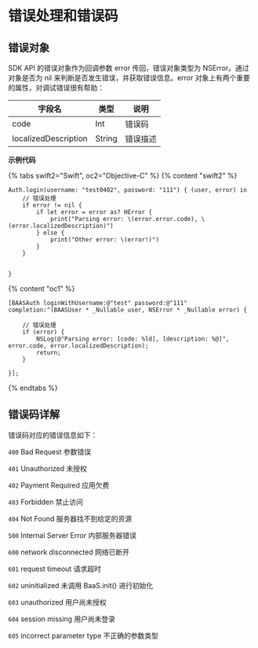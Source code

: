 <!-- ex_nonav -->
# 错误处理和错误码

## 错误对象

SDK API 的错误对象作为回调参数 error 传回，错误对象类型为 NSError。通过对象是否为 nil 来判断是否发生错误，并获取错误信息。error 对象上有两个重要的属性，对调试错误很有帮助：

| 字段名    | 类型   | 说明     |
|----------|--------|----------|
| code  |  Int |  错误码 | 
| localizedDescription | String | 错误描述 | 

**示例代码**

{% tabs swift2="Swift", oc2="Objective-C" %}
{% content "swift2" %}
```
Auth.login(username: "test0402", password: "111") { (user, error) in
    // 错误处理
    if error != nil {
        if let error = error as? HError {
            print("Parsing error: \(error.error.code), \(error.localizedDescription)")
        } else {
            print("Other error: \(error!)")
        }
    }

    
}
```
{% content "oc1" %}
```
[BAASAuth loginWithUsername:@"test" password:@"111" completion:^(BAASUser * _Nullable user, NSError * _Nullable error) {

    // 错误处理
    if (error) {
        NSLog(@"Parsing error: [code: %ld], [description: %@]", error.code, error.localizedDescription);
        return;
    }
    
}];
```
{% endtabs %}

## 错误码详解

错误码对应的错误信息如下：

`400`  Bad Request 参数错误

`401`  Unauthorized 未授权  

`402`  Payment Required 应用欠费

`403`  Forbidden 禁止访问  

`404`  Not Found 服务器找不到给定的资源

`500`  Internal Server Error 内部服务器错误

`600`  network disconnected  网络已断开

`601`  request timeout  请求超时

`602`  uninitialized  未调用 BaaS.init() 进行初始化

`603`  unauthorized  用户尚未授权

`604`  session missing  用户尚未登录

`605`  incorrect parameter type  不正确的参数类型